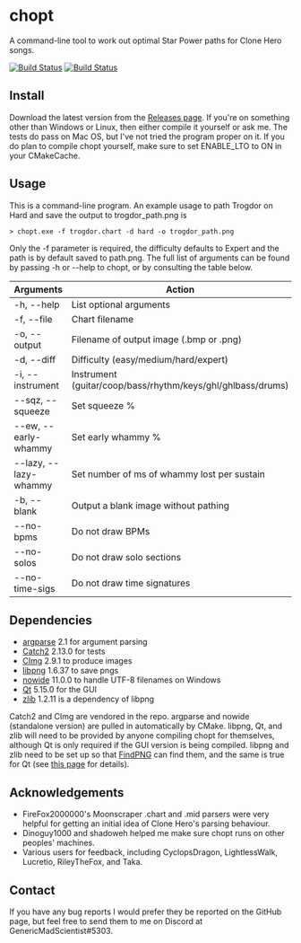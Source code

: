 # chopt

A command-line tool to work out optimal Star Power paths for Clone Hero songs.

[![Build Status](https://travis-ci.com/GenericMadScientist/chopt.svg?branch=develop)](https://travis-ci.com/GenericMadScientist/chopt)
[![Build Status](https://ci.appveyor.com/api/projects/status/github/GenericMadScientist/chopt?branch=develop&svg=true)](https://ci.appveyor.com/project/GenericMadScientist/chopt)

## Install

Download the latest version from the [Releases page](../../releases). If you're
on something other than Windows or Linux, then either compile it yourself or ask
me. The tests do pass on Mac OS, but I've not tried the program proper on it. If
you do plan to compile chopt yourself, make sure to set ENABLE_LTO to ON in your
CMakeCache.

## Usage

This is a command-line program. An example usage to path Trogdor on Hard and
save the output to trogdor_path.png is

```
> chopt.exe -f trogdor.chart -d hard -o trogdor_path.png
```

Only the -f parameter is required, the difficulty defaults to Expert and the
path is by default saved to path.png. The full list of arguments can be found
by passing -h or --help to chopt, or by consulting the table below.

| Arguments             | Action                                                      |
| --------------------- | ----------------------------------------------------------- |
| -h, --help            | List optional arguments                                     |
| -f, --file            | Chart filename                                              |
| -o, --output          | Filename of output image (.bmp or .png)                     |
| -d, --diff            | Difficulty (easy/medium/hard/expert)                        |
| -i, --instrument      | Instrument (guitar/coop/bass/rhythm/keys/ghl/ghlbass/drums) |
| --sqz, --squeeze      | Set squeeze %                                               |
| --ew, --early-whammy  | Set early whammy %                                          |
| --lazy, --lazy-whammy | Set number of ms of whammy lost per sustain                 |
| -b, --blank           | Output a blank image without pathing                        |
| --no-bpms             | Do not draw BPMs                                            |
| --no-solos            | Do not draw solo sections                                   |
| --no-time-sigs        | Do not draw time signatures                                 |

## Dependencies

* [argparse](https://github.com/p-ranav/argparse) 2.1 for argument parsing
* [Catch2](https://github.com/catchorg/Catch2) 2.13.0 for tests
* [CImg](https://cimg.eu) 2.9.1 to produce images
* [libpng](http://libpng.org/pub/png/libpng.html) 1.6.37 to save pngs
* [nowide](https://github.com/boostorg/nowide) 11.0.0 to handle UTF-8 filenames
  on Windows
* [Qt](https://www.qt.io) 5.15.0 for the GUI
* [zlib](https://zlib.net) 1.2.11 is a dependency of libpng

Catch2 and CImg are vendored in the repo. argparse and nowide (standalone
version) are pulled in automatically by CMake. libpng, Qt, and zlib will need to
be provided by anyone compiling chopt for themselves, although Qt is only
required if the GUI version is being compiled. libpng and zlib need to be set up
so that [FindPNG](https://cmake.org/cmake/help/latest/module/FindPNG.html) can
find them, and the same is true for Qt (see
[this page](https://cmake.org/cmake/help/latest/manual/cmake-qt.7.html) for
details).

## Acknowledgements

* FireFox2000000's Moonscraper .chart and .mid parsers were very helpful for
getting an initial idea of Clone Hero's parsing behaviour.
* Dinoguy1000 and shadoweh helped me make sure chopt runs on other peoples'
machines.
* Various users for feedback, including CyclopsDragon, LightlessWalk, Lucretio,
RileyTheFox, and Taka.

## Contact

If you have any bug reports I would prefer they be reported on the GitHub page,
but feel free to send them to me on Discord at GenericMadScientist#5303.
